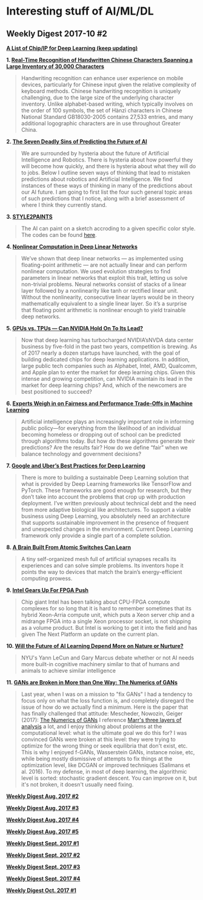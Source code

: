 # Interesting stuff of AI/ML/DL

## Weekly Digest 2017-10 \#2

**[A List of Chip/IP for Deep Learning (keep updating)](https://basicmi.github.io/Deep-Learning-Processor-List/)**

**1. [Real-Time Recognition of Handwritten Chinese Characters Spanning a Large Inventory of 30,000 Characters](https://machinelearning.apple.com/2017/09/12/handwriting.html)**
> Handwriting recognition can enhance user experience on mobile devices, particularly for Chinese input given the relative complexity of keyboard methods. Chinese handwriting recognition is uniquely challenging, due to the large size of the underlying character inventory. Unlike alphabet-based writing, which typically involves on the order of 100 symbols, the set of Hànzì characters in Chinese National Standard GB18030-2005 contains 27,533 entries, and many additional logographic characters are in use throughout Greater China.

**2. [The Seven Deadly Sins of Predicting the Future of AI](https://rodneybrooks.com/the-seven-deadly-sins-of-predicting-the-future-of-ai)**
> We are surrounded by hysteria about the future of Artificial Intelligence and Robotics. There is hysteria about how powerful they will become how quickly, and there is hysteria about what they will do to jobs.
> Below I outline seven ways of thinking that lead to mistaken predictions about robotics and Artificial Intelligence. We find instances of these ways of thinking in many of the predictions about our AI future. I am going to first list the four such general topic areas of such predictions that I notice, along with a brief assessment of where I think they currently stand.

**3. [STYLE2PAINTS](https://lllyasviel.github.io/)**
> The AI can paint on a sketch accroding to a given specific color style.
> The codes can be found [here](https://github.com/lllyasviel/style2paints).

**4. [Nonlinear Computation in Deep Linear Networks](https://blog.openai.com/nonlinear-computation-in-linear-networks)**
> We’ve shown that deep linear networks — as implemented using floating-point arithmetic — are not actually linear and can perform nonlinear computation. We used evolution strategies to find parameters in linear networks that exploit this trait, letting us solve non-trivial problems.
> Neural networks consist of stacks of a linear layer followed by a nonlinearity like tanh or rectified linear unit. Without the nonlinearity, consecutive linear layers would be in theory mathematically equivalent to a single linear layer. So it’s a surprise that floating point arithmetic is nonlinear enough to yield trainable deep networks.

**5. [GPUs vs. TPUs — Can NVIDIA Hold On To Its Lead?](https://ark-invest.com/research/gpu-tpu-nvidia)**
> Now that deep learning has turbocharged NVIDIA’sNVDA data center business by five-fold in the past two years, competition is brewing. As of 2017 nearly a dozen startups have launched, with the goal of building dedicated chips for deep learning applications. In addition, large public tech companies such as Alphabet, Intel, AMD, Qualcomm, and Apple plan to enter the market for deep learning chips.
> Given this intense and growing competition, can NVIDIA maintain its lead in the market for deep learning chips? And, which of the newcomers are best positioned to succeed?

**6. [Experts Weigh in on Fairness and Performance Trade-Offs in Machine Learning](https://www.theregreview.org/2017/10/04/wong-fairness-performance-machine-learning/)**
> Artificial intelligence plays an increasingly important role in informing public policy—for everything from the likelihood of an individual becoming homeless or dropping out of school can be predicted through algorithms today. But how do these algorithms generate their predictions? Are the results fair? How do we define “fair” when we balance technology and government decisions?

**7. [Google and Uber’s Best Practices for Deep Learning](https://medium.com/intuitionmachine/google-and-ubers-best-practices-for-deep-learning-58488a8899b6)**
> There is more to building a sustainable Deep Learning solution that what is provided by Deep Learning frameworks like TensorFlow and PyTorch. These frameworks are good enough for research, but they don’t take into account the problems that crop up with production deployment. I’ve written previously about technical debt and the need from more adaptive biological like architectures. To support a viable business using Deep Learning, you absolutely need an architecture that supports sustainable improvement in the presence of frequent and unexpected changes in the environment. Current Deep Learning framework only provide a single part of a complete solution.

**8. [A Brain Built From Atomic Switches Can Learn](https://www.quantamagazine.org/a-brain-built-from-atomic-switches-can-learn-20170920)**
> A tiny self-organized mesh full of artificial synapses recalls its experiences and can solve simple problems. Its inventors hope it points the way to devices that match the brain’s energy-efficient computing prowess.

**9. [Intel Gears Up For FPGA Push](https://www.nextplatform.com/2017/10/02/intel-gears-fpga-push/)**
> Chip giant Intel has been talking about CPU-FPGA compute complexes for so long that it is hard to remember sometimes that its hybrid Xeon-Arria compute unit, which puts a Xeon server chip and a midrange FPGA into a single Xeon processor socket, is not shipping as a volume product. But Intel is working to get it into the field and has given The Next Platform an update on the current plan.

**10. [Will the Future of AI Learning Depend More on Nature or Nurture?](https://spectrum.ieee.org/tech-talk/robotics/artificial-intelligence/ai-and-psychology-researchers-debate-the-future-of-deep-learning)**
> NYU's Yann LeCun and Gary Marcus debate whether or not AI needs more built-in cognitive machinery similar to that of humans and animals to achieve similar intelligence

**11. [GANs are Broken in More than One Way: The Numerics of GANs](http://www.inference.vc/my-notes-on-the-numerics-of-gans/)**
> Last year, when I was on a mission to "fix GANs" I had a tendency to focus only on what the loss function is, and completely disregard the issue of how do we actually find a minimum. Here is the paper that has finally challenged that attitude: Mescheder, Nowozin, Geiger (2017): [The Numerics of GANs](https://arxiv.org/abs/1705.10461)
> I reference [Marr's three layers of analysis](http://blog.shakirm.com/2013/04/marrs-levels-of-analysis/) a lot, and I enjoy thinking about problems at the computational level: what is the ultimate goal we do this for? I was convinced GANs were broken at this level: they were trying to optimize for the wrong thing or seek equilibria that don't exist, etc. This is why I enjoyed f-GANs, Wasserstein GANs, instance noise, etc, while being mostly dismissive of attempts to fix things at the optimization level, like DCGAN or improved techniques (Salimans et al. 2016). To my defense, in most of deep learning, the algorithmic level is sorted: stochastic gradient descent. You can improve on it, but it's not broken, it doesn't usually need fixing.
 
**[Weekly Digest Aug. 2017 \#2](https://github.com/basicmi/Machine-Learning-Articles/blob/master/WeeklyDigest2017-08_2.md)**

**[Weekly Digest Aug. 2017 \#3](https://github.com/basicmi/Machine-Learning-Articles/blob/master/WeeklyDigest2017-08_3.md)**

**[Weekly Digest Aug. 2017 \#4](https://github.com/basicmi/Machine-Learning-Articles/blob/master/WeeklyDigest2017-08_4.md)**

**[Weekly Digest Aug. 2017 \#5](https://github.com/basicmi/Machine-Learning-Articles/blob/master/WeeklyDigest2017-08_5.md)**

**[Weekly Digest Sept. 2017 \#1](https://github.com/basicmi/Machine-Learning-Articles/blob/master/WeeklyDigest2017-09_1.md)**

**[Weekly Digest Sept. 2017 \#2](https://github.com/basicmi/Machine-Learning-Articles/blob/master/WeeklyDigest2017-09_2.md)**

**[Weekly Digest Sept. 2017 \#3](https://github.com/basicmi/Machine-Learning-Articles/blob/master/WeeklyDigest2017-09_3.md)**

**[Weekly Digest Sept. 2017 \#4](https://github.com/basicmi/Machine-Learning-Articles/blob/master/WeeklyDigest2017-09_4.md)**

**[Weekly Digest Oct. 2017 \#1](https://github.com/basicmi/Machine-Learning-Articles/blob/master/WeeklyDigest2017-10_1.md)**

